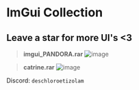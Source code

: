# ImGui Collection

## Leave a star for more UI's <3

> **imgui_PANDORA.rar**
![image](https://github.com/uefishell/imgui-collection/assets/113793162/be2266ea-db96-4f55-a74b-6e09bda1339a)

> **catrine.rar**
![image](https://github.com/uefishell/imgui-collection/assets/113793162/97a93c1d-3341-444b-866b-093ea9d9eb6f)

Discord: ``deschloroetizolam``
